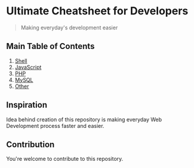 # Ultimate Cheatsheet for Developers
> Making everyday's development easier

## Main Table of Contents

1. [Shell](shell/README.md)
1. [JavaScript](js/README.md)
1. [PHP](php/README.md)
1. [MySQL](mysql/README.md)
1. [Other](other/README.md)

## Inspiration

Idea behind creation of this repository is making everyday Web Development process faster and easier.

## Contribution

You're welcome to contribute to this repository. 